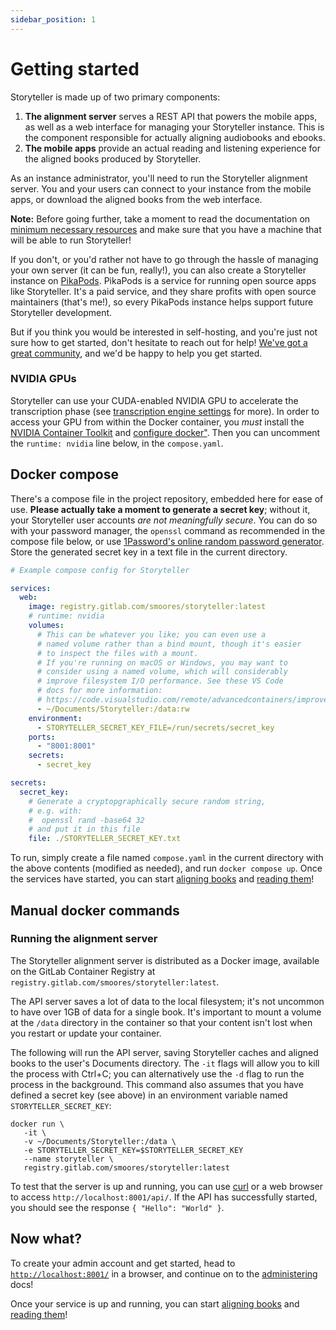 ```yaml
---
sidebar_position: 1
---
```


# Getting started

Storyteller is made up of two primary components:

1. **The alignment server** serves a REST API that powers the mobile apps, as
   well as a web interface for managing your Storyteller instance. This is the
   component responsible for actually aligning audiobooks and ebooks.
2. **The mobile apps** provide an actual reading and listening experience for
   the aligned books produced by Storyteller.

As an instance administrator, you'll need to run the Storyteller alignment
server. You and your users can connect to your instance from the mobile apps, or
download the aligned books from the web interface.

**Note:** Before going further, take a moment to read the documentation on
[minimum necessary resources](/docs/resources) and make sure that you have a
machine that will be able to run Storyteller!

If you don't, or you'd rather not have to go through the hassle of managing your
own server (it can be fun, really!), you can also create a Storyteller instance
on [PikaPods](https://www.pikapods.com/pods?run=storyteller). PikaPods is a
service for running open source apps like Storyteller. It's a paid service, and
they share profits with open source maintainers (that's me!), so every PikaPods
instance helps support future Storyteller development.

But if you think you would be interested in self-hosting, and you're just not
sure how to get started, don't hesitate to reach out for help!
[We've got a great community](/docs/say-hi), and we'd be happy to help you get
started.

### NVIDIA GPUs

Storyteller can use your CUDA-enabled NVIDIA GPU to accelerate the transcription
phase (see
[transcription engine settings](/docs/administering#transcription-engine-settings)
for more). In order to access your GPU from within the Docker container, you
_must_ install the
[NVIDIA Container Toolkit](https://docs.nvidia.com/datacenter/cloud-native/container-toolkit/latest/install-guide.html)
and
[configure docker"](https://docs.nvidia.com/datacenter/cloud-native/container-toolkit/latest/install-guide.html#configuring-docker).
Then you can uncomment the `runtime: nvidia` line below, in the `compose.yaml`.

## Docker compose

There's a compose file in the project repository, embedded here for ease of use.
**Please actually take a moment to generate a secret key**; without it, your
Storyteller user accounts _are not meaningfully secure_. You can do so with your
password manager, the `openssl` command as recommended in the compose file
below, or use
[1Password's online random password generator](https://1password.com/password-generator/).
Store the generated secret key in a text file in the current directory.

```yaml
# Example compose config for Storyteller

services:
  web:
    image: registry.gitlab.com/smoores/storyteller:latest
    # runtime: nvidia
    volumes:
      # This can be whatever you like; you can even use a
      # named volume rather than a bind mount, though it's easier
      # to inspect the files with a mount.
      # If you're running on macOS or Windows, you may want to
      # consider using a named volume, which will considerably
      # improve filesystem I/O performance. See these VS Code
      # docs for more information:
      # https://code.visualstudio.com/remote/advancedcontainers/improve-performance#_use-a-targeted-named-volume
      - ~/Documents/Storyteller:/data:rw
    environment:
      - STORYTELLER_SECRET_KEY_FILE=/run/secrets/secret_key
    ports:
      - "8001:8001"
    secrets:
      - secret_key

secrets:
  secret_key:
    # Generate a cryptopgraphically secure random string,
    # e.g. with:
    #  openssl rand -base64 32
    # and put it in this file
    file: ./STORYTELLER_SECRET_KEY.txt
```

To run, simply create a file named `compose.yaml` in the current directory with
the above contents (modified as needed), and run `docker compose up`. Once the
services have started, you can start [aligning books](/docs/aligning-books) and
[reading them](/docs/category/reading-your-books)!

## Manual docker commands

### Running the alignment server

The Storyteller alignment server is distributed as a Docker image, available on
the GitLab Container Registry at
`registry.gitlab.com/smoores/storyteller:latest`.

The API server saves a lot of data to the local filesystem; it's not uncommon to
have over 1GB of data for a single book. It's important to mount a volume at the
`/data` directory in the container so that your content isn't lost when you
restart or update your container.

The following will run the API server, saving Storyteller caches and aligned
books to the user's Documents directory. The `-it` flags will allow you to kill
the process with Ctrl+C; you can alternatively use the `-d` flag to run the
process in the background. This command also assumes that you have defined a
secret key (see above) in an environment variable named
`STORYTELLER_SECRET_KEY`:

```shell
docker run \
   -it \
   -v ~/Documents/Storyteller:/data \
   -e STORYTELLER_SECRET_KEY=$STORYTELLER_SECRET_KEY
   --name storyteller \
   registry.gitlab.com/smoores/storyteller:latest
```

To test that the server is up and running, you can use
[curl](https://curl.se/docs/tutorial.html) or a web browser to access
`http://localhost:8001/api/`. If the API has successfully started, you should
see the response `{ "Hello": "World" }`.

## Now what?

To create your admin account and get started, head to
[`http://localhost:8001/`](http://localhost:8001) in a browser, and continue on
to the [administering](/docs/administering) docs!

Once your service is up and running, you can start
[aligning books](/docs/aligning-books) and
[reading them](/docs/category/reading-your-books)!
